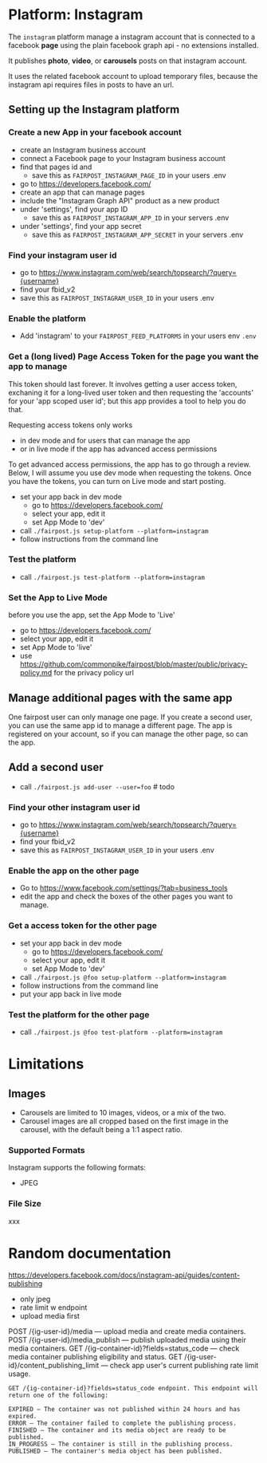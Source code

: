 # Platform: Instagram

The `instagram` platform manage a instagram account 
that is connected to a facebook **page**
using the plain facebook graph api - no extensions installed.

It publishes **photo**, **video**, or 
**carousels** posts on that instagram account.

It uses the related facebook account to
upload temporary files, because the instagram
api requires files in posts to have an url.



## Setting up the Instagram platform


### Create a new App in your facebook account
 - create an Instagram business account
 - connect a Facebook page to your Instagram business account
 - find that pages id and 
   - save this as `FAIRPOST_INSTAGRAM_PAGE_ID` in your users .env
 - go to https://developers.facebook.com/
 - create an app that can manage pages 
 - include the "Instagram Graph API" product as a new product 
 - under 'settings', find your app ID 
   - save this as `FAIRPOST_INSTAGRAM_APP_ID` in your servers .env
 - under 'settings', find your app secret
   - save this as `FAIRPOST_INSTAGRAM_APP_SECRET` in your servers .env


### Find your instagram user id 
  - go to https://www.instagram.com/web/search/topsearch/?query={username}
  - find your fbid_v2 
  - save this as `FAIRPOST_INSTAGRAM_USER_ID` in your users .env

### Enable the platform
 - Add 'instagram' to your `FAIRPOST_FEED_PLATFORMS` in your users env `.env`

### Get a (long lived) Page Access Token for the page you want the app to manage

This token should last forever. It involves getting a user access token,
exchaning it for  a long-lived user token and 
then requesting the 'accounts' for your 'app scoped user id'; 
but this app provides a tool to help you do that.

Requesting access tokens only works 
 - in dev mode and for users that can manage the app
 - or in live mode if the app has advanced access permissions
 
To get advanced access permissions, the app has to go
through a review. Below, I will assume you use dev
mode when requesting the tokens. Once you have the 
tokens, you can turn on Live mode and start posting.


- set your app back in dev mode 
  - go to https://developers.facebook.com/
  - select your app, edit it 
  - set App Mode to 'dev'
- call `./fairpost.js setup-platform --platform=instagram`
- follow instructions from the command line

### Test the  platform
 - call `./fairpost.js test-platform --platform=instagram`

### Set the App to Live Mode
before you use the app, set the App Mode to 'Live'
  - go to https://developers.facebook.com/
  - select your app, edit it 
  - set App Mode to 'live'
  - use https://github.com/commonpike/fairpost/blob/master/public/privacy-policy.md for the privacy policy url

## Manage additional pages with the same app

One fairpost user can only manage one page. If you create a second user, you can use the same app id to manage a different page. The app is registered on your account, so if you can manage the other page, so can the app. 

## Add a second user 
- call `./fairpost.js add-user --user=foo` # todo

### Find your other instagram user id 
  - go to https://www.instagram.com/web/search/topsearch/?query={username}
  - find your fbid_v2 
  - save this as `FAIRPOST_INSTAGRAM_USER_ID` in your users .env

### Enable the app on the other page 
- Go to https://www.facebook.com/settings/?tab=business_tools
- edit the app and check the boxes of the other pages you want to manage.

### Get a access token for the other page

- set your app back in dev mode 
  - go to https://developers.facebook.com/
  - select your app, edit it 
  - set App Mode to 'dev'
- call `./fairpost.js @foo setup-platform --platform=instagram`
- follow instructions from the command line
- put your app back in live mode 

### Test the platform for the other page
 - call `./fairpost.js @foo test-platform --platform=instagram`


# Limitations 

## Images 

- Carousels are limited to 10 images, videos, or a mix of the two.
- Carousel images are all cropped based on the first image in the carousel, with the default being a 1:1 aspect ratio.


### Supported Formats
Instagram supports the following formats:
 - JPEG

### File Size

xxx

# Random documentation

https://developers.facebook.com/docs/instagram-api/guides/content-publishing

- only jpeg
- rate limit w endpoint
- upload media first

POST /{ig-user-id}/media — upload media and create media containers.
POST /{ig-user-id}/media_publish — publish uploaded media using their media containers.
GET /{ig-container-id}?fields=status_code — check media container publishing eligibility and status.
GET /{ig-user-id}/content_publishing_limit — check app user's current publishing rate limit usage.

~~~
GET /{ig-container-id}?fields=status_code endpoint. This endpoint will return one of the following:

EXPIRED — The container was not published within 24 hours and has expired.
ERROR — The container failed to complete the publishing process.
FINISHED — The container and its media object are ready to be published.
IN_PROGRESS — The container is still in the publishing process.
PUBLISHED — The container's media object has been published.
